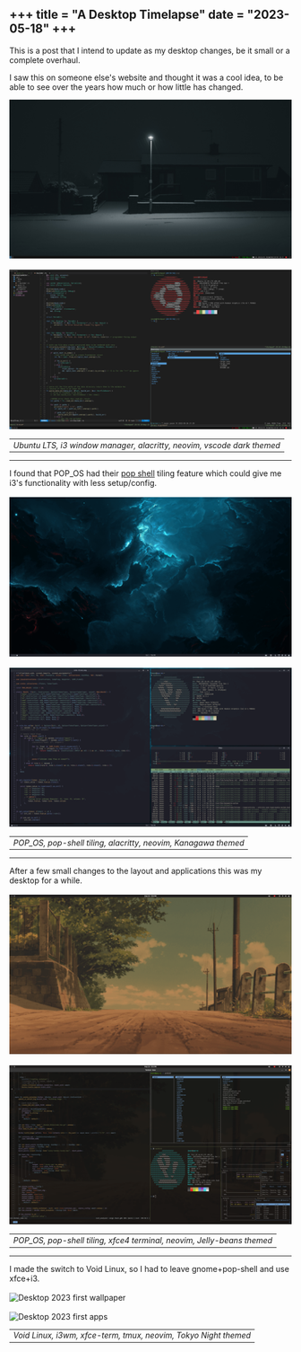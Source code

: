 +++
title = "A Desktop Timelapse"
date = "2023-05-18"
+++
---

This is a post that I intend to update as my desktop changes, be it small or a complete overhaul.

I saw this on someone else's website and thought it was a cool idea, to be able to see over the years how much or how little has changed.

<img src="/images/desktop-2022-1.png" alt="Desktop 2022 wallpaper" class="img-fluid" />
<br/>
<br/>

<img src="/images/desktop-2022-2.png" alt="Desktop 2022 apps" class="img-fluid" />

||
|:--:|
| *Ubuntu LTS, i3 window manager, alacritty, neovim, vscode dark themed* |

<hr/>
I found that POP_OS had their <a href="https://github.com/pop-os/shell" target="_blank">pop shell</a> tiling feature which could give me i3's functionality with less setup/config.
<br/>
<br/>

<img src="/images/desktop-2022-2-1.png" alt="Desktop 2022 second wallpaper" class="img-fluid" />
<br/>
<br/>
<img src="/images/desktop-2022-2-2.png" alt="Desktop 2022 second apps" class="img-fluid" />

||
|:--:|
| *POP_OS, pop-shell tiling, alacritty, neovim, Kanagawa themed* |

<hr/>
After a few small changes to the layout and applications this was my desktop for a while.
<br/>
<br/>

<img src="/images/desktop-2023-1.png" alt="Desktop 2022 second wallpaper" class="img-fluid" />
<br/>
<br/>
<img src="/images/desktop-2023-2.png" alt="Desktop 2022 second apps" class="img-fluid" />

||
|:--:|
| *POP_OS, pop-shell tiling, xfce4 terminal, neovim, Jelly-beans themed* |

<hr/>
I made the switch to Void Linux, so I had to leave gnome+pop-shell and use xfce+i3.
<br/>
<br/>

<img src="/images/desktop-2023-2-1.jpg" alt="Desktop 2023 first wallpaper" class="img-fluid" />
<br/>
<br/>
<img src="/images/desktop-2023-2-2.jpg" alt="Desktop 2023 first apps" class="img-fluid" />

||
|:---------------------------------------------------------------:|
| *Void Linux, i3wm, xfce-term, tmux, neovim, Tokyo Night themed* |

